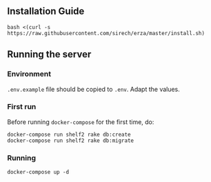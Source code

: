 ## Installation Guide

    bash <(curl -s https://raw.githubusercontent.com/sirech/erza/master/install.sh)

## Running the server

### Environment

`.env.example` file should be copied to `.env`. Adapt the values.

### First run

Before running `docker-compose` for the first time, do:

    docker-compose run shelf2 rake db:create
    docker-compose run shelf2 rake db:migrate
    
### Running

    docker-compose up -d
